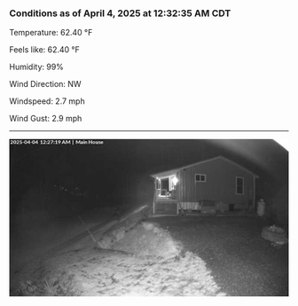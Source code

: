 ### Conditions as of April 4, 2025 at 12:32:35 AM CDT 

Temperature: 62.40 &deg;F

Feels like: 62.40 &deg;F

Humidity: 99%

Wind Direction: NW

Windspeed: 2.7 mph

Wind Gust: 2.9 mph

---

<img src="./images/latest.jpeg"/>

